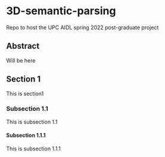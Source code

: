 # 3D-semantic-parsing
Repo to host the UPC AIDL spring 2022 post-graduate project

## Abstract
Will be here

## Section 1
This is section1 

### Subsection 1.1
This is subsection 1.1 

#### Subsection 1.1.1
This is subsection 1.1.1 

